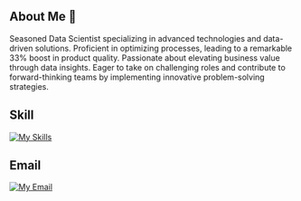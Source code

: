 ## About Me 👋
Seasoned Data Scientist specializing in advanced technologies and data-driven solutions. Proficient in
optimizing processes, leading to a remarkable 33% boost in product quality. Passionate about elevating
business value through data insights. Eager to take on challenging roles and contribute to forward-thinking
teams by implementing innovative problem-solving strategies.

## Skill
[![My Skills](https://skillicons.dev/icons?i=python,r)](https://skillicons.dev)

## Email
[![My Email](https://skillicons.dev/icons?i=gmail)](https://skillicons.dev)



<!--
**dj52875660/dj52875660** is a ✨ _special_ ✨ repository because its `README.md` (this file) appears on your GitHub profile.

Here are some ideas to get you started:

- 🔭 I’m currently working on ...
- 🌱 I’m currently learning ...
- 👯 I’m looking to collaborate on ...
- 🤔 I’m looking for help with ...
- 💬 Ask me about ...
- 📫 How to reach me: ...
- 😄 Pronouns: ...
- ⚡ Fun fact: ...
-->
